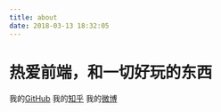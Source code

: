 ```yaml
---
title: about
date: 2018-03-13 18:32:05
---
```

# 热爱前端，和一切好玩的东西
我的[GitHub](https://github.com/scapelan)
我的[知乎](https://www.zhihu.com/people/lan-guang-30-62/activities)
我的[微博](https://weibo.com/u/2811720223?topnav=1&wvr=6&topsug=1&is_all=1)